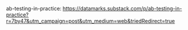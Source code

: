 ab-testing-in-practice: https://datamarks.substack.com/p/ab-testing-in-practice?r=7by47&utm_campaign=post&utm_medium=web&triedRedirect=true
